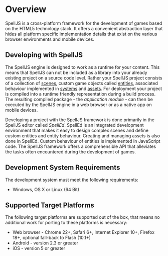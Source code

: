 # Overview

SpellJS is a cross-platform framework for the development of games based on the HTML5 technology stack. It offers a convenient abstraction layer that hides all
platform specific implementation details that exist on the various browser environments and mobile devices.


## Developing with SpellJS

The SpellJS engine is designed to work as a runtime for your content. This means that SpellJS can not be included as a library into your already existing
project on a source code level. Rather your SpellJS project consists of a collection of [scenes](#!/guide/concepts_scenes),
custom game objects called [entities](#!/guide/concepts_entities), associated behaviour implemented in [systems](#!/guide/concepts_systems) and [assets](#!/guide/concepts_assets).
For deployment your project is compiled into a runtime friendly representation during a build process. The resulting compiled package - the *application
module* - can then be executed by the SpellJS engine in a web browser or as a native app on mobile devices.

Developing a project with the SpellJS framework is done primarily in the SpellJS editor called *SpellEd*. SpellEd is an integrated development environment that
makes it easy to design complex scenes and define custom entities and entity behaviour. Creating and managing assets is also done in SpellEd. Custom behaviour
of entities is implemented in JavaScript code. The SpellJS framework offers a comprehensible API that alleviates the tasks often encountered during the
development of games.


## Development System Requirements

The development system must meet the following requirements:

* Windows, OS X or Linux (64 Bit)


## Supported Target Platforms

The following target platforms are supported out of the box, that means no additional work for porting to these platforms is necessary:

* Web browser - Chrome 22+, Safari 6+, Internet Explorer 10+, Firefox 18+, optional fall-back to Flash (10.1+)
* Android - version 2.3 or greater
* iOS - version 5 or greater
